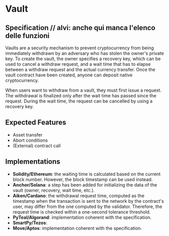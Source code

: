 # Vault

## Specification  // alvi: anche qui manca l'elenco delle funzioni

Vaults are a security mechanism to prevent cryptocurrency
from being immediately withdrawn by an adversary who has stolen
the owner's private key.
To create the vault, the owner specifies a recovery key, which can be
used to cancel a withdraw request, and a wait time that has to elapse
between a withdraw request and the actual currency transfer.
Once the vault contract have been created, anyone can deposit native cryptocurrency.

When users want to withdraw from a vault, they must first issue a request.
The withdrawal is finalized only after the wait time has passed since the request.
During the wait time, the request can be cancelled by using a recovery key.

## Expected Features

- Asset transfer
- Abort conditions
- (External) contract call

## Implementations

- **Solidity/Ethereum**: the waiting time is calculated based on the current block number. However, the block timestamp can be used instead.
- **Anchor/Solana**: a step has been added for initializing the data of the vault (owner, recovery, wait time, etc.).
- **Aiken/Cardano**: the withdrawal request time, computed as the timestamp when the transaction is sent to the network by the contract's user, may differ from the one computed by the validator. Therefore, the  request time is checked within a one-second tolerance threshold. 
- **PyTeal/Algorand**: implementation coherent with the specification.
- **SmartPy/Tezos**:
- **Move/Aptos**: implementation coherent with the specification.

